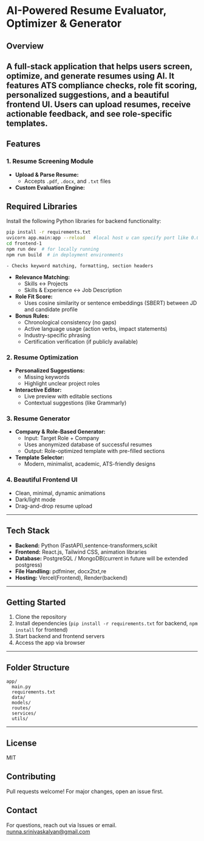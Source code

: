 # AI-Powered Resume Evaluator, Optimizer & Generator

## Overview
A full-stack application that helps users screen, optimize, and generate resumes using AI. It features ATS compliance checks, role fit scoring, personalized suggestions, and a beautiful frontend UI. Users can upload resumes, receive actionable feedback, and see role-specific templates.
---

## Features

### 1. Resume Screening Module
- **Upload & Parse Resume:**
  - Accepts `.pdf`, `.docx`, and `.txt` files
- **Custom Evaluation Engine:**
## Required Libraries
Install the following Python libraries for backend functionality:

```bash
pip install -r requirements.txt
uvicorn app.main:app --reload   #local host u can specify port like 0.0.0.0 in deployment
cd frontend-1
npm run dev  # for locally running
npm run build  # in deployment environments

```

    - Checks keyword matching, formatting, section headers
  - **Relevance Matching:**
    - Skills ↔ Projects
    - Skills & Experience ↔ Job Description
  - **Role Fit Score:**
    - Uses cosine similarity or sentence embeddings (SBERT) between JD and candidate profile
  - **Bonus Rules:**
    - Chronological consistency (no gaps)
    - Active language usage (action verbs, impact statements)
    - Industry-specific phrasing
    - Certification verification (if publicly available)

### 2. Resume Optimization
- **Personalized Suggestions:**
  - Missing keywords
  - Highlight unclear project roles
- **Interactive Editor:**
  - Live preview with editable sections
  - Contextual suggestions (like Grammarly)

### 3. Resume Generator
- **Company & Role-Based Generator:**
  - Input: Target Role + Company
  - Uses anonymized database of successful resumes
  - Output: Role-optimized template with pre-filled sections
- **Template Selector:**
  - Modern, minimalist, academic, ATS-friendly designs

### 4. Beautiful Frontend UI
- Clean, minimal, dynamic animations
- Dark/light mode
- Drag-and-drop resume upload


---

## Tech Stack
- **Backend:** Python (FastAPI),sentence-transformers,scikit
- **Frontend:** React.js, Tailwind CSS, animation libraries
- **Database:** PostgreSQL / MongoDB(current in future will be extended postgress)
- **File Handling:** pdfminer, docx2txt,re
- **Hosting:** Vercel(Frontend), Render(backend)

---

## Getting Started
1. Clone the repository
2. Install dependencies (`pip install -r requirements.txt` for backend, `npm install` for frontend)
3. Start backend and frontend servers
4. Access the app via browser

---

## Folder Structure
```
app/
  main.py
  requirements.txt
  data/
  models/
  routes/
  services/
  utils/
```

---

## License
MIT

## Contributing
Pull requests welcome! For major changes, open an issue first.

## Contact
For questions, reach out via Issues or email.
nunna.srinivaskalyan@gmail.com
